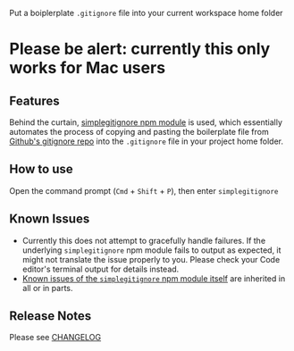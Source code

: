 Put a boiplerplate `.gitignore` file into your current workspace home folder

# Please be alert: currently this only works for Mac users

## Features

Behind the curtain, [simplegitignore npm module](https://www.npmjs.com/package/simplegitignore) is used, which essentially automates the process of copying and pasting the boilerplate file from [Github's gitignore repo](https://github.com/github/gitignore) into the `.gitignore` file in your project home folder.

## How to use

Open the command prompt (`Cmd` + `Shift` + `P`), then enter `simplegitignore`

## Known Issues

- Currently this does not attempt to gracefully handle failures. If the underlying `simplegitignore` npm module fails to output as expected, it might not translate the issue properly to you. Please check your Code editor's terminal output for details instead.
- [Known issues of the `simplegitignore` npm module itself](https://github.com/Thesephi/simplegitignore#known-caveats) are inherited in all or in parts.

## Release Notes

Please see [CHANGELOG](CHANGELOG.md)
